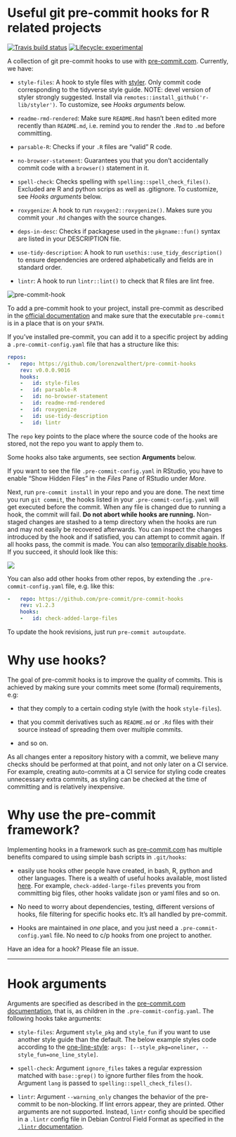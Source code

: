 
<!-- README.md is generated from README.Rmd. Please edit that file -->

# Useful git pre-commit hooks for R related projects

<!-- badges: start -->

[![Travis build
status](https://travis-ci.org/lorenzwalthert/pre-commit-hooks.svg?branch=master)](https://travis-ci.org/lorenzwalthert/pre-commit-hooks)
[![Lifecycle:
experimental](https://img.shields.io/badge/lifecycle-experimental-orange.svg)](https://www.tidyverse.org/lifecycle/#experimental)
<!-- badges: end -->

A collection of git pre-commit hooks to use with
[pre-commit.com](https://pre-commit.com). Currently, we have:

  - `style-files`: A hook to style files with
    [styler](https://styler.r-lib.org). Only commit code corresponding
    to the tidyverse style guide. NOTE: devel version of styler strongly
    suggested. Install via `remotes::install_github('r-lib/styler')`. To
    customize, see *Hooks arguments* below.

  - `readme-rmd-rendered`: Make sure `README.Rmd` hasn’t been edited
    more recently than `README.md`, i.e. remind you to render the `.Rmd`
    to `.md` before committing.

  - `parsable-R`: Checks if your `.R` files are “valid” R code.

  - `no-browser-statement`: Guarantees you that you don’t accidentally
    commit code with a `browser()` statement in it.

  - `spell-check`: Checks spelling with `spelling::spell_check_files()`.
    Excluded are R and python scrips as well as .gitignore. To
    customize, see *Hooks arguments* below.

  - `roxygenize`: A hook to run `roxygen2::roxygenize()`. Makes sure you
    commit your `.Rd` changes with the source changes.

  - `deps-in-desc`: Checks if packagese used in the `pkgname::fun()`
    syntax are listed in your DESCRIPTION file.

  - `use-tidy-description`: A hook to run
    `usethis::use_tidy_description()` to ensure dependencies are ordered
    alphabetically and fields are in standard order.

  - `lintr`: A hook to run `lintr::lint()` to check that R files are
    lint
free.

![pre-commit-hook](https://media.giphy.com/media/Z9KJUt3zRYfhUDmLXG/giphy.gif)

To add a pre-commit hook to your project, install pre-commit as
described in the [official documentation](https://pre-commit.com/#intro)
and make sure that the executable `pre-commit` is in a place that is on
your `$PATH`.

If you’ve installed pre-commit, you can add it to a specific project by
adding a `.pre-commit-config.yaml` file that has a structure like this:

``` yaml
repos:
-   repo: https://github.com/lorenzwalthert/pre-commit-hooks
    rev: v0.0.0.9016
    hooks: 
    -   id: style-files
    -   id: parsable-R
    -   id: no-browser-statement
    -   id: readme-rmd-rendered
    -   id: roxygenize
    -   id: use-tidy-description
    -   id: lintr
```

The `repo` key points to the place where the source code of the hooks
are stored, not the repo you want to apply them to.

Some hooks also take arguments, see section **Arguments** below.

If you want to see the file `.pre-commit-config.yaml` in RStudio, you
have to enable “Show Hidden Files” in the *Files* Pane of RStudio under
*More*.

Next, run `pre-commit install` in your repo and you are done. The next
time you run `git commit`, the hooks listed in your
`.pre-commit-config.yaml` will get executed before the commit. When any
file is changed due to running a hook, the commit will fail. **Do not
abort while hooks are running.** Non-staged changes are stashed to a
temp directory when the hooks are run and may not easily be recovered
afterwards. You can inspect the changes introduced by the hook and if
satisfied, you can attempt to commit again. If all hooks pass, the
commit is made. You can also [temporarily disable
hooks](https://pre-commit.com/#temporarily-disabling-hooks). If you
succeed, it should look like this:

![](man/figs/screenshot.png)<!-- -->

You can also add other hooks from other repos, by extending the
`.pre-commit-config.yaml` file, e.g. like this:

``` yaml
-   repo: https://github.com/pre-commit/pre-commit-hooks
    rev: v1.2.3
    hooks: 
    -   id: check-added-large-files
```

To update the hook revisions, just run `pre-commit autoupdate`.

# Why use hooks?

The goal of pre-commit hooks is to improve the quality of commits. This
is achieved by making sure your commits meet some (formal) requirements,
e.g:

  - that they comply to a certain coding style (with the hook
    `style-files`).

  - that you commit derivatives such as `README.md` or `.Rd` files with
    their source instead of spreading them over multiple commits.

  - and so on.

As all changes enter a repository history with a commit, we believe many
checks should be performed at that point, and not only later on a CI
service. For example, creating auto-commits at a CI service for styling
code creates unnecessary extra commits, as styling can be checked at the
time of committing and is relatively inexpensive.

# Why use the pre-commit framework?

Implementing hooks in a framework such as
[pre-commit.com](https://pre-commit.com) has multiple benefits compared
to using simple bash scripts in `.git/hooks`:

  - easily use hooks other people have created, in bash, R, python and
    other languages. There is a wealth of useful hooks available, most
    listed [here](https://pre-commit.com/hooks.html). For example,
    `check-added-large-files` prevents you from committing big files,
    other hooks validate json or yaml files and so on.

  - No need to worry about dependencies, testing, different versions of
    hooks, file filtering for specific hooks etc. It’s all handled by
    pre-commit.

  - Hooks are maintained in *one* place, and you just need a
    `.pre-commit-config.yaml` file. No need to c/p hooks from one
    project to another.

Have an idea for a hook? Please file an issue.

-----

# Hook arguments

Arguments are specified as described in the [pre-commit.com
documentation](https://pre-commit.com/#passing-arguments-to-hooks), that
is, as children in the `.pre-commit-config.yaml`. The following hooks
take arguments:

  - `style-files`: Argument `style_pkg` and `style_fun` if you want to
    use another style guide than the default. The below example styles
    code according to the
    [one-line-style](https://github.com/lorenzwalthert/oneliner): `args:
    [--style_pkg=oneliner, --style_fun=one_line_style]`.

  - `spell-check`: Argument `ignore_files` takes a regular expression
    matched with `base::grep()` to ignore further files from the hook.
    Argument `lang` is passed to `spelling::spell_check_files()`.

  - `lintr`: Argument `--warning_only` changes the behavior of the pre-commit
    to be non-blocking. If lint errors appear, they are printed. Other arguments
    are not supported. Instead, `lintr` config should be specified in a `.lintr`
    config file in Debian Control Field Format as specified in the [`.lintr`
    documentation](https://github.com/jimhester/lintr#project-configuration).
